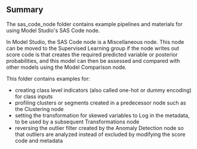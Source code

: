 ## Summary

The sas_code_node folder contains example pipelines and materials for using Model Studio's SAS Code node.

In Model Studio, the SAS Code node is a Miscellaneous node. This node can be moved to the Supervised Learning group if the node writes out score code is that creates the required predicted variable or posterior probabilities, and this model can then be assessed and compared with other models using the Model Comparison node. 

This folder contains examples for:
- creating class level indicators (also called one-hot or dummy encoding) for class inputs
- profiling clusters or segments created in a predecessor node such as the Clustering node
- setting the transformation for skewed variables to Log in the metadata, to be used by a subsequent Transformations node
- reversing the outlier filter created by the Anomaly Detection node so that outliers are analyzed instead of excluded by modifying the score code and metadata
